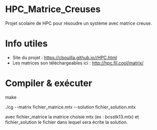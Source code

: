 # HPC_Matrice_Creuses
Projet scolaire de HPC pour résoudre un système avec matrice creuse.

# Info utiles
* Site du projet : https://cbouilla.github.io//HPC.html
* Les matrices son téléchargeables ici : http://hpc.fil.cool/matrix/

# Compiler & exécuter
make

./cg --matrix fichier_matrice.mtx --solution fichier_solution.mtx

avec fichier_matrice la matrice choisie mtx (ex : bcsstk13.mtx)
et fichier_solution le fichier dans lequel sera écrite la solution.
